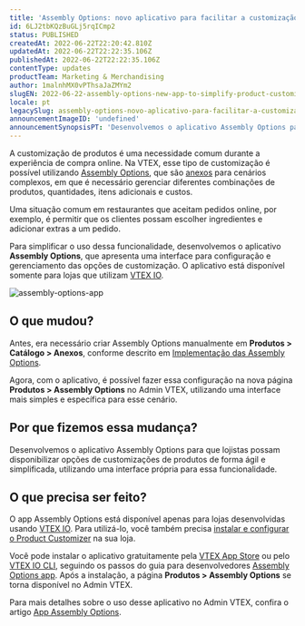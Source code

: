```yaml
---
title: 'Assembly Options: novo aplicativo para facilitar a customização de produtos'
id: 6LJ2tbKQzBuGLj5rqICmp2
status: PUBLISHED
createdAt: 2022-06-22T22:20:42.810Z
updatedAt: 2022-06-22T22:22:35.106Z
publishedAt: 2022-06-22T22:22:35.106Z
contentType: updates
productTeam: Marketing & Merchandising
author: 1malnhMX0vPThsaJaZMYm2
slugEN: 2022-06-22-assembly-options-new-app-to-simplify-product-customization
locale: pt
legacySlug: assembly-options-novo-aplicativo-para-facilitar-a-customizacao-de-produtos
announcementImageID: 'undefined'
announcementSynopsisPT: 'Desenvolvemos o aplicativo Assembly Options para simplificar a customização de produtos durante a compra.'
---
```


A customização de produtos é uma necessidade comum durante a experiência de compra online. Na VTEX, esse tipo de customização é possível utilizando [Assembly Options](/pt/tutorial/assembly-options--5x5FhNr4f5RUGDEGWzV1nH), que são [anexos](/pt/tutorial/o-que-e-um-anexo--aGICk0RVbqKg6GYmQcWUm) para cenários complexos, em que é necessário gerenciar diferentes combinações de produtos, quantidades, itens adicionais e custos.

Uma situação comum em restaurantes que aceitam pedidos online, por exemplo, é permitir que os clientes possam escolher ingredientes e adicionar extras a um pedido.

Para simplificar o uso dessa funcionalidade, desenvolvemos o aplicativo **Assembly Options**, que apresenta uma interface para configuração e gerenciamento das opções de customização. O aplicativo está disponível somente para lojas que utilizam [VTEX IO](https://vtex.com/br-pt/store-framework/).

![assembly-options-app](https://cdn.statically.io/gh/vtexdocs/help-center-content/refs/heads/main/docs/pt/announcements/2022/junho/2022-06-22-assembly-options-novo-aplicativo-para-facilitar-a-customizacao-de-produtos_1.png)

## O que mudou?

Antes, era necessário criar Assembly Options manualmente em **Produtos > Catálogo > Anexos**, conforme descrito em [Implementação das Assembly Options](/pt/tutorial/assembly-options--5x5FhNr4f5RUGDEGWzV1nH#implementacao-das-assembly-options).

Agora, com o aplicativo, é possível fazer essa configuração na nova página **Produtos > Assembly Options** no Admin VTEX, utilizando uma interface mais simples e específica para esse cenário.

## Por que fizemos essa mudança?

Desenvolvemos o aplicativo Assembly Options para que lojistas possam disponibilizar opções de customizações de produtos de forma ágil e simplificada, utilizando uma interface própria para essa funcionalidade.

## O que precisa ser feito?

O app Assembly Options está disponível apenas para lojas desenvolvidas usando [VTEX IO](https://vtex.com/br-pt/store-framework/). Para utilizá-lo, você também precisa [instalar e configurar o Product Customizer](https://developers.vtex.com/vtex-developer-docs/docs/vtex-product-customizer) na sua loja.

Você pode instalar o aplicativo gratuitamente pela [VTEX App Store](https://apps.vtex.com/vtex-admin-assembly-options/p) ou pelo [VTEX IO CLI](https://developers.vtex.com/vtex-developer-docs/docs/vtex-io-documentation-vtex-io-cli-installation-and-command-reference), seguindo os passos do guia para desenvolvedores [Assembly Options app](https://developers.vtex.com/vtex-developer-docs/docs/assembly-options-app). Após a instalação, a página **Produtos > Assembly Options** se torna disponível no Admin VTEX.

Para mais detalhes sobre o uso desse aplicativo no Admin VTEX, confira o artigo [App Assembly Options](/pt/tutorial/app-assembly-options--54mWg37mojrqOgCA79iqqk).
